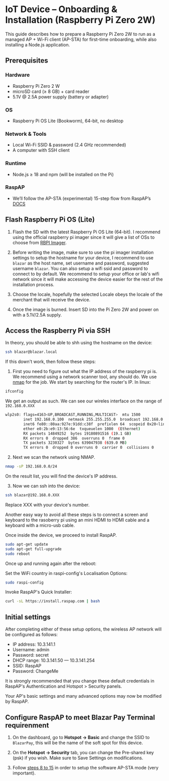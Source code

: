 # IoT Device – Onboarding & Installation (Raspberry Pi Zero 2W)

This guide describes how to prepare a Raspberry Pi Zero 2W to run as a managed AP + Wi-Fi client (AP-STA) for first-time onboarding, while also installing a Node.js application.

## Prerequisites

### Hardware

- Raspberry Pi Zero 2 W
- microSD card (≥ 8 GB) + card reader
- 5.1V @ 2.5A power supply (battery or adapter)

### OS

- Raspberry Pi OS Lite (Bookworm), 64-bit, no desktop

### Network & Tools

- Local Wi-Fi SSID & password (2.4 GHz recommended)
- A computer with SSH client

### Runtime

- Node.js ≥ 18 and npm (will be installed on the Pi)

### RaspAP

- We’ll follow the AP-STA (experimental) 15-step flow from RaspAP’s [DOCS](https://docs.raspap.com/features-experimental/ap-sta/)

## Flash Raspberry Pi OS (Lite)

1. Flash the SD with the latest Raspberry Pi OS Lite (64-bit). I recommend using the official raspberry pi imager since it will give a list of OSs to choose from [RBPI Imager](https://www.raspberrypi.com/software/).

2. Before writing the image, make sure to use the pi imager installation settings to setup the hostname for your device, I recommend to use `blazar` as the host name, set username and password, suggested username `blazar`. You can also setup a wifi ssid and password to connect to by default. We recommend to setup your office or lab's wifi network since it will make accessing the device easier for the rest of the installation process.

3. Choose the locale, hopefully the selected Locale obeys the locale of the merchant that will receive the device.

4. Once the image is burned. Insert SD into the Pi Zero 2W and power on with a 5.1V/2.5A supply.

## Access the Raspberry Pi via SSH

In theory, you should be able to shh using the hostname on the device:

```bash
ssh blazar@blazar.local
```

If this down't work, then follow these steps:

1. First you need to figure out what the IP address of the raspberry pi is. We recommend using a network scanner tool, any should do. We use [nmap](https://nmap.org/) for the job. We start by searching for the router's IP. In linux:

```bash
ifconfig
```

We get an output as such. We can see our wireles interface on the range of `192.168.0.XXX`

```bash
wlp2s0: flags=4163<UP,BROADCAST,RUNNING,MULTICAST>  mtu 1500
        inet 192.168.0.100  netmask 255.255.255.0  broadcast 192.168.0.255
        inet6 fe80::80aa:927e:91dd:c38f  prefixlen 64  scopeid 0x20<link>
        ether e0:2b:e9:13:56:6e  txqueuelen 1000  (Ethernet)
        RX packets 14849252  bytes 19180891516 (19.1 GB)
        RX errors 0  dropped 386  overruns 0  frame 0
        TX packets 3230327  bytes 639047938 (639.0 MB)
        TX errors 0  dropped 0 overruns 0  carrier 0  collisions 0
```

2. Next we scan the network using NMAP.

```bash
nmap -sP 192.168.0.0/24
```

On the result list, you will find the device's IP address.

3. Now we can ssh into the device:

```bash
ssh blazar@192.168.0.XXX
```

Replace XXX with your device's number.

Another easy way to avoid all these steps is to connect a screen and keyboard to the rasoberry pi using an mini HDMI to HDMI cable and a keyboard with a micro-usb cable.

Once inside the device, we proceed to install RaspAP.

```bash
sudo apt-get update
sudo apt-get full-upgrade
sudo reboot
```

Once up and running again after the reboot:

Set the WiFi country in raspi-config's Localisation Options:

```bash
sudo raspi-config
```

Invoke RaspAP's Quick Installer:

```bash
curl -sL https://install.raspap.com | bash
```

## Initial settings

After completing either of these setup options, the wireless AP network will be configured as follows:

- IP address: 10.3.141.1
- Username: admin
- Password: secret
- DHCP range: 10.3.141.50 — 10.3.141.254
- SSID: RaspAP
- Password: ChangeMe

It is strongly recommended that you change these default credentials in RaspAP's Authentication and Hotspot > Security panels.

Your AP's basic settings and many advanced options may now be modified by RaspAP.

## Configure RaspAP to meet Blazar Pay Terminal requirenment

1. On the dashboard, go to **Hotspot -> Basic** and change the SSID to `BlazarPay`, this will be the name of the soft spot for this device.

2. On the **Hotspot -> Security** tab, you can change the Pre-shared key (psk) if you wish. Make sure to Save Settings on modifications.

3. Follow [steps 8 to 15](https://docs.raspap.com/features-experimental/ap-sta/#installation) in order to setup the software AP-STA mode (very important).
